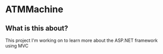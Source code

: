 # ATMMachine

## What is this about?
This project I'm working on to learn more about the ASP.NET framework using MVC
